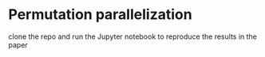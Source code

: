 # Permutation parallelization

clone the repo and run the Jupyter notebook to reproduce the results in the paper
